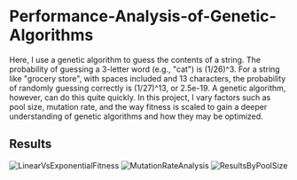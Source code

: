 # Performance-Analysis-of-Genetic-Algorithms
Here, I use a genetic algorithm to guess the contents of a string. The probability of guessing a 3-letter word (e.g., "cat") is (1/26)^3. For a string like "grocery store", with spaces included and 13 characters, the probability of randomly guessing correctly is (1/27)^13, or 2.5e-19. A genetic algorithm, however, can do this quite quickly. In this project, I vary factors such as pool size, mutation rate, and the way fitness is scaled to gain a deeper understanding of genetic algorithms and how they may be optimized.


## Results
![LinearVsExponentialFitness](https://user-images.githubusercontent.com/55513603/106339257-9ec21e80-625b-11eb-84d3-38b20f3059e8.png)
![MutationRateAnalysis](https://user-images.githubusercontent.com/55513603/106339258-9f5ab500-625b-11eb-8149-ef7f78118acf.png)
![ResultsByPoolSize](https://user-images.githubusercontent.com/55513603/106339260-9ff34b80-625b-11eb-95cf-3c9c3eeae2ce.png)
